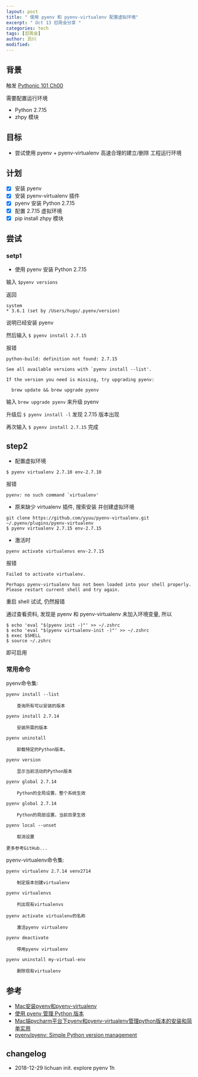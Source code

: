 ```yaml
---
layout: post
title: " 使用 pyenv 和 pyenv-virtualenv 配置虚拟环境"
excerpt: " Oct 13 怼周会分享 "
categories: tech
tags: [怼周会]
author: 沥川
modified:
---
```


## 背景

触发 [Pythonic 101 Ch00](https://gitlab.com/101camp/py/blob/master/ch00.md)

需要配置运行环境

- Python 2.7.15
- zhpy 模块

## 目标

- 尝试使用 pyenv + pyenv-virtualenv 高速合理的建立/删除 工程运行环境

## 计划

  - [x] 安装 pyenv
  - [x] 安装 pyenv-virtualenv 插件
  - [x]  pyenv 安装 Python 2.7.15
  - [x] 配置 2.7.15 虚拟环境
  - [x] pip install zhpy 模块

## 尝试

### setp1 

- 使用 pyenv 安装 Python 2.7.15

输入 `$pyenv versions`

返回

```
system
* 3.6.1 (set by /Users/hugo/.pyenv/version)
```

说明已经安装 pyenv

然后输入 `$ pyenv install 2.7.15`

报错 

```
python-build: definition not found: 2.7.15

See all available versions with `pyenv install --list'.

If the version you need is missing, try upgrading pyenv:

  brew update && brew upgrade pyenv
``` 

输入 `brew upgrade pyenv` 来升级 pyenv

升级后 `$ pyenv install -l` 发现 2.7.15 版本出现

再次输入 `$ pyenv install 2.7.15` 完成

## step2

- 配置虚拟环境 

```
$ pyenv virtualenv 2.7.10 env-2.7.10
```

报错

```
pyenv: no such command `virtualenv'
```

- 原来缺少 virtualenv 插件, 搜索安装 并创建虚拟环境

```
git clone https://github.com/yyuu/pyenv-virtualenv.git ~/.pyenv/plugins/pyenv-virtualenv
$ pyenv virtualenv 2.7.15 env-2.7.15
```
- 激活时

```
pyenv activate virtualenvs env-2.7.15
```

报错

```
Failed to activate virtualenv.

Perhaps pyenv-virtualenv has not been loaded into your shell properly.
Please restart current shell and try again.
```

重启 shell 试试, 仍然报错

通过查看资料, 发现是 pyenv 和 pyenv-virtualenv 未加入环境变量, 所以

```
$ echo 'eval "$(pyenv init -)"' >> ~/.zshrc
$ echo 'eval "$(pyenv virtualenv-init -)"' >> ~/.zshrc
$ exec $SHELL
$ source ~/.zshrc
```
即可启用

### 常用命令

pyenv命令集:

    pyenv install --list
    
        查询所有可以安装的版本
        
    pyenv install 2.7.14
        
        安装所需的版本
        
    pyenv uninstall
    
        卸载特定的Python版本。

    pyenv version
    
        显示当前活动的Python版本
        
    pyenv global 2.7.14
    
        Python的全局设置，整个系统生效
        
    pyenv global 2.7.14
    
        Python的局部设置，当前目录生效
        
    pyenv local --unset
    
        取消设置    

    更多参考GitHub...

pyenv-virtualenv命令集:

    pyenv virtualenv 2.7.14 venv2714

        制定版本创建virtualenv
        
    pyenv virtualenvs
        
        列出现有virtualenvs
    
    pyenv activate virtualenv的名称
    
        激活pyenv virtualenv
        
    pyenv deactivate
    
        停用pyenv virtualenv

    pyenv uninstall my-virtual-env
    
        删除现有virtualenv

## 参考

- [Mac安装pyenv和pyenv-virtualenv](https://www.jianshu.com/p/13e300c63abd)
- [使用 pyenv 管理 Python 版本 ](http://einverne.github.io/post/2017/04/pyenv.html)
- [Mac端pycharm平台下pyenv和pyenv-virtualenv管理python版本的安装和简单实用](https://blog.csdn.net/lilihan12358/article/details/78636742)
- [pyenv/pyenv: Simple Python version management](https://github.com/pyenv/pyenv)


## changelog
- 2018-12-29 lichuan init. explore pyenv 1h


